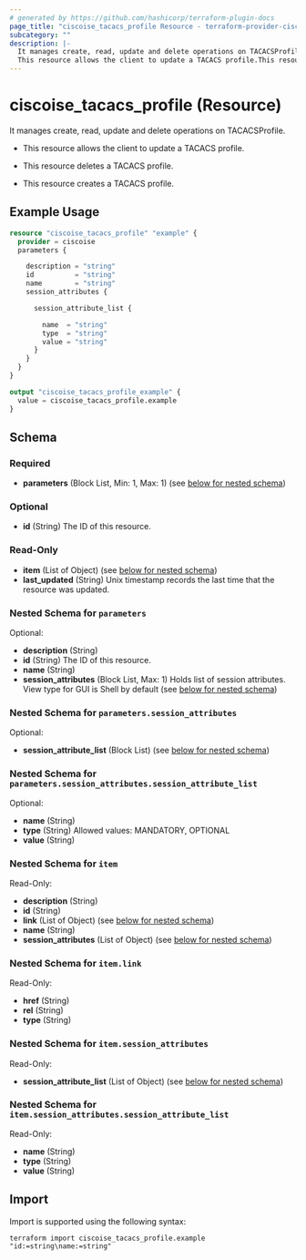 ```yaml
---
# generated by https://github.com/hashicorp/terraform-plugin-docs
page_title: "ciscoise_tacacs_profile Resource - terraform-provider-ciscoise"
subcategory: ""
description: |-
  It manages create, read, update and delete operations on TACACSProfile.
  This resource allows the client to update a TACACS profile.This resource deletes a TACACS profile.This resource creates a TACACS profile.
---
```


# ciscoise_tacacs_profile (Resource)

It manages create, read, update and delete operations on TACACSProfile.

- This resource allows the client to update a TACACS profile.

- This resource deletes a TACACS profile.

- This resource creates a TACACS profile.

## Example Usage

```terraform
resource "ciscoise_tacacs_profile" "example" {
  provider = ciscoise
  parameters {

    description = "string"
    id          = "string"
    name        = "string"
    session_attributes {

      session_attribute_list {

        name  = "string"
        type  = "string"
        value = "string"
      }
    }
  }
}

output "ciscoise_tacacs_profile_example" {
  value = ciscoise_tacacs_profile.example
}
```

<!-- schema generated by tfplugindocs -->
## Schema

### Required

- **parameters** (Block List, Min: 1, Max: 1) (see [below for nested schema](#nestedblock--parameters))

### Optional

- **id** (String) The ID of this resource.

### Read-Only

- **item** (List of Object) (see [below for nested schema](#nestedatt--item))
- **last_updated** (String) Unix timestamp records the last time that the resource was updated.

<a id="nestedblock--parameters"></a>
### Nested Schema for `parameters`

Optional:

- **description** (String)
- **id** (String) The ID of this resource.
- **name** (String)
- **session_attributes** (Block List, Max: 1) Holds list of session attributes. View type for GUI is Shell by default (see [below for nested schema](#nestedblock--parameters--session_attributes))

<a id="nestedblock--parameters--session_attributes"></a>
### Nested Schema for `parameters.session_attributes`

Optional:

- **session_attribute_list** (Block List) (see [below for nested schema](#nestedblock--parameters--session_attributes--session_attribute_list))

<a id="nestedblock--parameters--session_attributes--session_attribute_list"></a>
### Nested Schema for `parameters.session_attributes.session_attribute_list`

Optional:

- **name** (String)
- **type** (String) Allowed values: MANDATORY, OPTIONAL
- **value** (String)




<a id="nestedatt--item"></a>
### Nested Schema for `item`

Read-Only:

- **description** (String)
- **id** (String)
- **link** (List of Object) (see [below for nested schema](#nestedobjatt--item--link))
- **name** (String)
- **session_attributes** (List of Object) (see [below for nested schema](#nestedobjatt--item--session_attributes))

<a id="nestedobjatt--item--link"></a>
### Nested Schema for `item.link`

Read-Only:

- **href** (String)
- **rel** (String)
- **type** (String)


<a id="nestedobjatt--item--session_attributes"></a>
### Nested Schema for `item.session_attributes`

Read-Only:

- **session_attribute_list** (List of Object) (see [below for nested schema](#nestedobjatt--item--session_attributes--session_attribute_list))

<a id="nestedobjatt--item--session_attributes--session_attribute_list"></a>
### Nested Schema for `item.session_attributes.session_attribute_list`

Read-Only:

- **name** (String)
- **type** (String)
- **value** (String)

## Import

Import is supported using the following syntax:

```shell
terraform import ciscoise_tacacs_profile.example "id:=string\name:=string"
```
